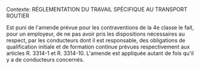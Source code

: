 Contexte: RÉGLEMENTATION DU TRAVAIL SPÉCIFIQUE AU TRANSPORT ROUTIER

Est puni de l'amende prévue pour les contraventions de la 4e classe le fait, pour un employeur, de ne pas avoir pris les dispositions nécessaires au respect, par les conducteurs dont il est responsable, des obligations de qualification initiale et de formation continue prévues respectivement aux articles R. 3314-1 et R. 3314-10. L'amende est appliquée autant de fois qu'il y a de conducteurs concernés.